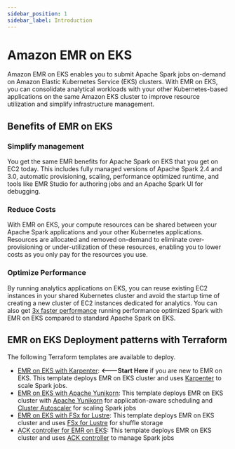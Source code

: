 ```yaml
---
sidebar_position: 1
sidebar_label: Introduction
---
```


# Amazon EMR on EKS
Amazon EMR on EKS enables you to submit Apache Spark jobs on-demand on Amazon Elastic Kubernetes Service (EKS) clusters. With EMR on EKS, you can consolidate analytical workloads with your other Kubernetes-based applications on the same Amazon EKS cluster to improve resource utilization and simplify infrastructure management.

## Benefits of EMR on EKS

### Simplify management
You get the same EMR benefits for Apache Spark on EKS that you get on EC2 today. This includes fully managed versions of Apache Spark 2.4 and 3.0, automatic provisioning, scaling, performance optimized runtime, and tools like EMR Studio for authoring jobs and an Apache Spark UI for debugging.

### Reduce Costs
With EMR on EKS, your compute resources can be shared between your Apache Spark applications and your other Kubernetes applications. Resources are allocated and removed on-demand to eliminate over-provisioning or under-utilization of these resources, enabling you to lower costs as you only pay for the resources you use.

### Optimize Performance
By running analytics applications on EKS, you can reuse existing EC2 instances in your shared Kubernetes cluster and avoid the startup time of creating a new cluster of EC2 instances dedicated for analytics. You can also get [3x faster performance](https://aws.amazon.com/blogs/big-data/amazon-emr-on-amazon-eks-provides-up-to-61-lower-costs-and-up-to-68-performance-improvement-for-spark-workloads/) running performance optimized Spark with EMR on EKS compared to standard Apache Spark on EKS.

## EMR on EKS Deployment patterns with Terraform

The following Terraform templates are available to deploy. 
- [EMR on EKS with Karpenter](../../data-on-eks/docs/amazon-emr-on-eks/emr-eks-karpenter): **<---Start Here** if you are new to EMR on EKS. This template deploys EMR on EKS cluster and uses [Karpenter](https://karpenter.sh/) to scale Spark jobs. 
- [EMR on EKS with Apache Yunikorn](../../data-on-eks/docs/amazon-emr-on-eks/emr-eks-yunikorn): This template deploys EMR on EKS cluster with [Apache Yunikorn](https://yunikorn.apache.org/) for application-aware scheduling and [Cluster Autoscaler](https://github.com/kubernetes/autoscaler) for scaling Spark jobs
- [EMR on EKS with FSx for Lustre](../../data-on-eks/docs/amazon-emr-on-eks/emr-eks-fsx-for-lustre): This template deploys EMR on EKS cluster and uses [FSx for Lustre](https://aws.amazon.com/fsx/lustre/) for shuffle storage
- [ACK controller for EMR on EKS](../../data-on-eks/docs/amazon-emr-on-eks/emr-eks-ack-crossplane): This template deploys EMR on EKS cluster and uses [ACK controller](https://aws.amazon.com/blogs/big-data/introducing-ack-controller-for-amazon-emr-on-eks/) to manage Spark jobs


